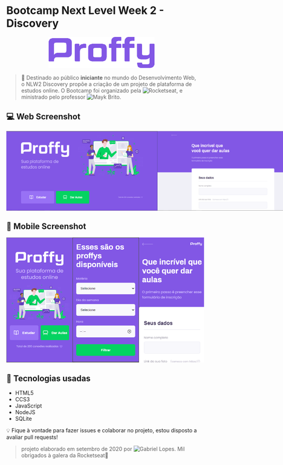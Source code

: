 # Bootcamp Next Level Week 2 - Discovery
<p align="center">
  <img src="public/images/images/purple.png" width="280">
</p>

> :rocket: Destinado ao público **iniciante** no mundo do Desenvolvimento Web, o NLW2 Discovery propõe a criação de um projeto de plataforma de estudos online. O Bootcamp foi organizado pela ![Rocketseat](https://github.com/rocketseat-education/), e ministrado pelo professor ![Mayk Brito](https://github.com/maykbrito).

## :computer: Web Screenshot

<div style="display: flex; align-items: 'center'; flex-direction: 'row';" >
  <img src="public/images/images/prints/landing-page.PNG" width="400" height="210">  
  <img src="public/images/images/prints/study.PNG" width="400" height="210">
</div>

## :iphone: Mobile Screenshot

<div style="display: flex; align-items: 'center'; flex-direction: 'row';" >
  <img src="public/images/images/prints/mobile-landing.PNG" width="180" height="330">  
  <img src="public/images/images/prints/mobile-disp.PNG" width="180" height="330">  
  <img src="public/images/images/prints/mobile-give.PNG" width="180" height="330">  
</div>

## :pushpin: Tecnologias usadas
* HTML5
* CCS3
* JavaScript
* NodeJS
* SQLite
  
:bulb: Fique à vontade para fazer issues e colaborar no projeto, estou disposto a avaliar pull requests!

> projeto elaborado em setembro de 2020 por ![Gabriel Lopes](https://github.com/ghl0pes). Mil obrigados à galera da Rocketseat:rocket:
